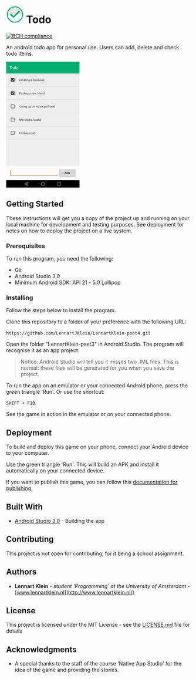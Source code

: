 # ![Todo - icon](/docs/app-ico.png?raw=true "Todo - icon") Todo
[![BCH compliance](https://bettercodehub.com/edge/badge/LennartJKlein/LennartKlein-pset4?branch=master)](https://bettercodehub.com/)

An android todo app for personal use. Users can add, delete and check todo items.

![Todo - screenshot](/docs/screenshot.jpg?raw=true "Todo -main")

## Getting Started

These instructions will get you a copy of the project up and running on your local machine for development and testing purposes. See deployment for notes on how to deploy the project on a live system.

### Prerequisites

To run this program, you need the following:
* Git
* Android Studio 3.0
* Minimum Android SDK: API 21 - 5.0 Lollipop

### Installing

Follow the steps below to install the program.

Clone this repository to a folder of your preference with the following URL:

```
https://github.com/LennartJKlein/LennartKlein-pset4.git
```

Open the folder "LennartKlein-pset3" in Android Studio. The program will recognise it as an app project.

> Notice: Android Studio will tell you it misses two .IML files. This is normal: these files will be generated for you when you save the project.

To run the app on an emulator or your connected Android phone, press the green triangle 'Run'. Or use the shortcut:

```
SHIFT + F10
```

See the game in action in the emulator or on your connected phone.

## Deployment

To build and deploy this game on your phone, connect your Android device to your computer.

Use the green triangle 'Run'. This will build an APK and install it automatically on your connected device.

If you want to publish this game, you can follow this [documentation for publishing](https://developer.android.com/studio/publish/index.html).

## Built With

* [Android Studio 3.0](https://developer.android.com/studio/index.html) - Building the app

## Contributing

This project is not open for contributing, for it being a school assignment.

## Authors

* **Lennart Klein** - *student 'Programming' at the University of Amsterdam* - [www.lennartklein.nl](http://www.lennartklein.nl/)

## License

This project is licensed under the MIT License - see the [LICENSE.md](LICENSE.md) file for details

## Acknowledgments

* A special thanks to the staff of the course 'Native App Studio' for the idea of the game and providing the stories.